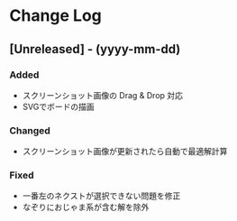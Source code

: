# Change Log

## [Unreleased] - (yyyy-mm-dd)

### Added

- スクリーンショット画像の Drag & Drop 対応
- SVGでボードの描画

### Changed

- スクリーンショット画像が更新されたら自動で最適解計算

### Fixed

- 一番左のネクストが選択できない問題を修正
- なぞりにおじゃま系が含む解を除外